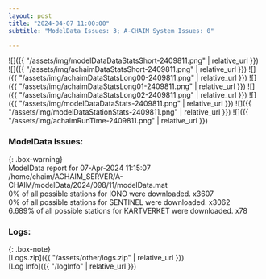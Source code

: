 ```yaml
---
layout: post
title: "2024-04-07 11:00:00"
subtitle: "ModelData Issues: 3; A-CHAIM System Issues: 0"

---
```


![]({{ "/assets/img/modelDataDataStatsShort-2409811.png" | relative_url }})
![]({{ "/assets/img/achaimDataStatsShort-2409811.png" | relative_url }})
![]({{ "/assets/img/achaimDataStatsLong00-2409811.png" | relative_url }})
![]({{ "/assets/img/achaimDataStatsLong01-2409811.png" | relative_url }})
![]({{ "/assets/img/achaimDataStatsLong02-2409811.png" | relative_url }})
![]({{ "/assets/img/modelDataDataStats-2409811.png" | relative_url }})
![]({{ "/assets/img/modelDataStationStats-2409811.png" | relative_url }})
![]({{ "/assets/img/achaimRunTime-2409811.png" | relative_url }})


### ModelData Issues:  
  
{: .box-warning}  
 ModelData report for 07-Apr-2024 11:15:07   
 /home/chaim/ACHAIM_SERVER/A-CHAIM/modelData/2024/098/11/modelData.mat   
 0% of all possible stations for IONO were downloaded. x3607   
 0% of all possible stations for SENTINEL were downloaded. x3062   
 6.689% of all possible stations for KARTVERKET were downloaded. x78   
  


### Logs:  
  
{: .box-note}  
[Logs.zip]({{ "/assets/other/logs.zip" | relative_url }})  
[Log Info]({{ "/logInfo" | relative_url }})  
